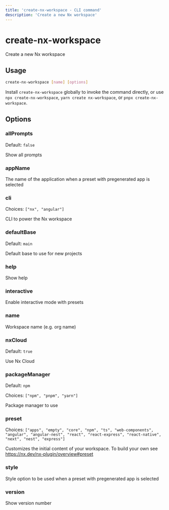 ```yaml
---
title: 'create-nx-workspace - CLI command'
description: 'Create a new Nx workspace'
---
```


# create-nx-workspace

Create a new Nx workspace

## Usage

```bash
create-nx-workspace [name] [options]
```

Install `create-nx-workspace` globally to invoke the command directly, or use `npx create-nx-workspace`, `yarn create nx-workspace`, or `pnpx create-nx-workspace`.

## Options

### allPrompts

Default: `false`

Show all prompts

### appName

The name of the application when a preset with pregenerated app is selected

### cli

Choices: `["nx", "angular"]`

CLI to power the Nx workspace

### defaultBase

Default: `main`

Default base to use for new projects

### help

Show help

### interactive

Enable interactive mode with presets

### name

Workspace name (e.g. org name)

### nxCloud

Default: `true`

Use Nx Cloud

### packageManager

Default: `npm`

Choices: `["npm", "pnpm", "yarn"]`

Package manager to use

### preset

Choices: `["apps", "empty", "core", "npm", "ts", "web-components", "angular", "angular-nest", "react", "react-express", "react-native", "next", "nest", "express"]`

Customizes the initial content of your workspace. To build your own see https://nx.dev/nx-plugin/overview#preset

### style

Style option to be used when a preset with pregenerated app is selected

### version

Show version number
